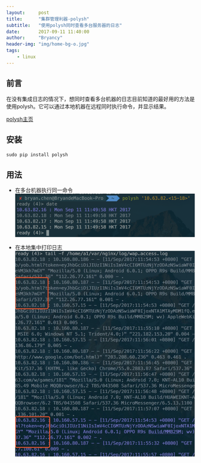 ```yaml
---
layout:     post
title:      "集群管理利器-polysh"
subtitle:   "使用polysh同时查看多台服务器的日志"
date:       2017-09-11 11:40:00
author:     "Bryancy"
header-img: "img/home-bg-o.jpg"
tags:
    - linux
---
```


## 前言
在没有集成日志的情况下，想同时查看多台机器的日志目前知道的最好用的方法是使用polysh。它可以通过本地机器在远程同时执行命令，并显示结果。

[polysh主页](http://guichaz.free.fr/polysh/)


## 安装
`sudo pip install polysh`

## 用法
- 在多台机器执行同一命令
![](/img/in-post/post-cluster-20170911/ref.png)

- 在本地集中打印日志
![](/img/in-post/post-cluster-20170911/ref2.jpg)

